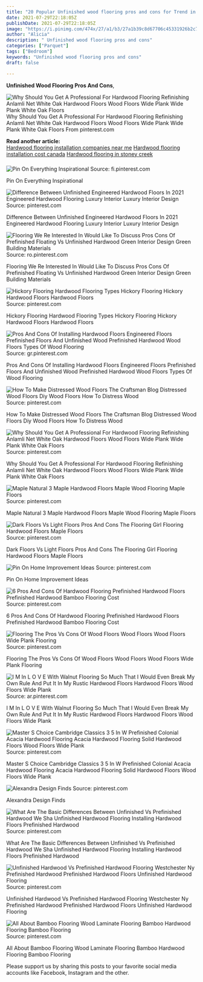 ```yaml
---
title: "20 Popular Unfinished wood flooring pros and cons for Trend in 2022"
date: 2021-07-29T22:18:05Z
publishDate: 2021-07-29T22:18:05Z
image: "https://i.pinimg.com/474x/27/a1/b3/27a1b39c8d67706c45331926b2c705eb--wood-kitchen-cabinets-kitchen-floors.jpg"
author: "Alicia"
description: " Unfinished wood flooring pros and cons"
categories: ["Parquet"]
tags: ["Bedroom"]
keywords: "Unfinished wood flooring pros and cons"
draft: false

---
```

<!-- Head tag Code -->
**Unfinished Wood Flooring Pros And Cons**, 

![Why Should You Get A Professional For Hardwood Flooring Refinishing Anlamli Net White Oak Hardwood Floors Wood Floors Wide Plank Wide Plank White Oak Floors](https://i.pinimg.com/originals/d0/0f/a5/d00fa5333f43a4853f0bd6690bd2a77f.jpg "Why Should You Get A Professional For Hardwood Flooring Refinishing Anlamli Net White Oak Hardwood Floors Wood Floors Wide Plank Wide Plank White Oak Floors")
Why Should You Get A Professional For Hardwood Flooring Refinishing Anlamli Net White Oak Hardwood Floors Wood Floors Wide Plank Wide Plank White Oak Floors From pinterest.com

**Read another article:**  
[Hardwood flooring installation companies near me](/hardwood-flooring-installation-companies-near-me/)
[Hardwood flooring installation cost canada](/hardwood-flooring-installation-cost-canada/)
[Hardwood flooring in stoney creek](/hardwood-flooring-in-stoney-creek/)




### 

 


![Pin On Everything Inspirational](https://i.pinimg.com/originals/cf/68/03/cf6803bd36f4e1ec515807a6d2610598.jpg "Pin On Everything Inspirational")
Source: fi.pinterest.com

Pin On Everything Inspirational  

![Difference Between Unfinished Engineered Hardwood Floors In 2021 Engineered Hardwood Flooring Luxury Interior Luxury Interior Design](https://i.pinimg.com/originals/3e/f9/21/3ef9211fd718f82e152fe51f8b266e6a.jpg "Difference Between Unfinished Engineered Hardwood Floors In 2021 Engineered Hardwood Flooring Luxury Interior Luxury Interior Design")
Source: pinterest.com

Difference Between Unfinished Engineered Hardwood Floors In 2021 Engineered Hardwood Flooring Luxury Interior Luxury Interior Design  

![Flooring We Re Interested In Would Like To Discuss Pros Cons Of Prefinished Floating Vs Unfinished Hardwood Green Interior Design Green Building Materials](https://i.pinimg.com/600x315/46/e1/4a/46e14a491e8ddc42c8accc8d6d69306a.jpg "Flooring We Re Interested In Would Like To Discuss Pros Cons Of Prefinished Floating Vs Unfinished Hardwood Green Interior Design Green Building Materials")
Source: ro.pinterest.com

Flooring We Re Interested In Would Like To Discuss Pros Cons Of Prefinished Floating Vs Unfinished Hardwood Green Interior Design Green Building Materials  

![Hickory Flooring Hardwood Flooring Types Hickory Flooring Hickory Hardwood Floors Hardwood Floors](https://i.pinimg.com/736x/50/5c/63/505c63617e63467d6fba600be42f1d33--flooring-types-flooring-options.jpg "Hickory Flooring Hardwood Flooring Types Hickory Flooring Hickory Hardwood Floors Hardwood Floors")
Source: pinterest.com

Hickory Flooring Hardwood Flooring Types Hickory Flooring Hickory Hardwood Floors Hardwood Floors  

![Pros And Cons Of Installing Hardwood Floors Engineered Floors Prefinished Floors And Unfinished Wood Prefinished Hardwood Wood Floors Types Of Wood Flooring](https://i.pinimg.com/originals/dd/5a/92/dd5a920945772860a4446bed3abfce32.jpg "Pros And Cons Of Installing Hardwood Floors Engineered Floors Prefinished Floors And Unfinished Wood Prefinished Hardwood Wood Floors Types Of Wood Flooring")
Source: gr.pinterest.com

Pros And Cons Of Installing Hardwood Floors Engineered Floors Prefinished Floors And Unfinished Wood Prefinished Hardwood Wood Floors Types Of Wood Flooring  

![How To Make Distressed Wood Floors The Craftsman Blog Distressed Wood Floors Diy Wood Floors How To Distress Wood](https://i.pinimg.com/originals/43/e9/36/43e93676efd41199446321896d805b86.jpg "How To Make Distressed Wood Floors The Craftsman Blog Distressed Wood Floors Diy Wood Floors How To Distress Wood")
Source: pinterest.com

How To Make Distressed Wood Floors The Craftsman Blog Distressed Wood Floors Diy Wood Floors How To Distress Wood  

![Why Should You Get A Professional For Hardwood Flooring Refinishing Anlamli Net White Oak Hardwood Floors Wood Floors Wide Plank Wide Plank White Oak Floors](https://i.pinimg.com/originals/d0/0f/a5/d00fa5333f43a4853f0bd6690bd2a77f.jpg "Why Should You Get A Professional For Hardwood Flooring Refinishing Anlamli Net White Oak Hardwood Floors Wood Floors Wide Plank Wide Plank White Oak Floors")
Source: pinterest.com

Why Should You Get A Professional For Hardwood Flooring Refinishing Anlamli Net White Oak Hardwood Floors Wood Floors Wide Plank Wide Plank White Oak Floors  

![Maple Natural 3 Maple Hardwood Floors Maple Wood Flooring Maple Floors](https://i.pinimg.com/564x/d4/90/c4/d490c4fd6a9e62e7e039e8637bfbec5e.jpg "Maple Natural 3 Maple Hardwood Floors Maple Wood Flooring Maple Floors")
Source: pinterest.com

Maple Natural 3 Maple Hardwood Floors Maple Wood Flooring Maple Floors  

![Dark Floors Vs Light Floors Pros And Cons The Flooring Girl Flooring Hardwood Floors Maple Floors](https://i.pinimg.com/originals/03/e0/5b/03e05bd8facba3686a2ce492556840cd.jpg "Dark Floors Vs Light Floors Pros And Cons The Flooring Girl Flooring Hardwood Floors Maple Floors")
Source: pinterest.com

Dark Floors Vs Light Floors Pros And Cons The Flooring Girl Flooring Hardwood Floors Maple Floors  

![Pin On Home Improvement Ideas](https://i.pinimg.com/originals/dd/d6/52/ddd6520811acf1ffa6f3f01d41b28a76.jpg "Pin On Home Improvement Ideas")
Source: pinterest.com

Pin On Home Improvement Ideas  

![6 Pros And Cons Of Hardwood Flooring Prefinished Hardwood Floors Prefinished Hardwood Bamboo Flooring Cost](https://i.pinimg.com/originals/81/26/4b/81264beaa5ba67e0691a18c2fbbd050b.jpg "6 Pros And Cons Of Hardwood Flooring Prefinished Hardwood Floors Prefinished Hardwood Bamboo Flooring Cost")
Source: pinterest.com

6 Pros And Cons Of Hardwood Flooring Prefinished Hardwood Floors Prefinished Hardwood Bamboo Flooring Cost  

![Flooring The Pros Vs Cons Of Wood Floors Wood Floors Wood Floors Wide Plank Flooring](https://i.pinimg.com/736x/5b/40/64/5b40647cb2d905ec856c7b387965f069.jpg "Flooring The Pros Vs Cons Of Wood Floors Wood Floors Wood Floors Wide Plank Flooring")
Source: pinterest.com

Flooring The Pros Vs Cons Of Wood Floors Wood Floors Wood Floors Wide Plank Flooring  

![I M In L O V E With Walnut Flooring So Much That I Would Even Break My Own Rule And Put It In My Rustic Hardwood Floors Hardwood Floors Wood Floors Wide Plank](https://i.pinimg.com/originals/4c/f8/3f/4cf83f7caa4677279d36a2960525fce5.jpg "I M In L O V E With Walnut Flooring So Much That I Would Even Break My Own Rule And Put It In My Rustic Hardwood Floors Hardwood Floors Wood Floors Wide Plank")
Source: ar.pinterest.com

I M In L O V E With Walnut Flooring So Much That I Would Even Break My Own Rule And Put It In My Rustic Hardwood Floors Hardwood Floors Wood Floors Wide Plank  

![Master S Choice Cambridge Classics 3 5 In W Prefinished Colonial Acacia Hardwood Flooring Acacia Hardwood Flooring Solid Hardwood Floors Wood Floors Wide Plank](https://i.pinimg.com/474x/24/2a/19/242a19d92b5203aff66effcaef35a3c2--acacia-hardwood-flooring-prefinished-hardwood.jpg "Master S Choice Cambridge Classics 3 5 In W Prefinished Colonial Acacia Hardwood Flooring Acacia Hardwood Flooring Solid Hardwood Floors Wood Floors Wide Plank")
Source: pinterest.com

Master S Choice Cambridge Classics 3 5 In W Prefinished Colonial Acacia Hardwood Flooring Acacia Hardwood Flooring Solid Hardwood Floors Wood Floors Wide Plank  

![Alexandra Design Finds](https://i.pinimg.com/originals/fd/c1/c7/fdc1c71459055e2c0a7181b69827e132.jpg "Alexandra Design Finds")
Source: pinterest.com

Alexandra Design Finds  

![What Are The Basic Differences Between Unfinished Vs Prefinished Hardwood We Sha Unfinished Hardwood Flooring Installing Hardwood Floors Prefinished Hardwood](https://i.pinimg.com/474x/a2/81/da/a281da8713e27c934a4632c66d96ab24--prefinished-hardwood-hardwood-floors.jpg "What Are The Basic Differences Between Unfinished Vs Prefinished Hardwood We Sha Unfinished Hardwood Flooring Installing Hardwood Floors Prefinished Hardwood")
Source: pinterest.com

What Are The Basic Differences Between Unfinished Vs Prefinished Hardwood We Sha Unfinished Hardwood Flooring Installing Hardwood Floors Prefinished Hardwood  

![Unfinished Hardwood Vs Prefinished Hardwood Flooring Westchester Ny Prefinished Hardwood Prefinished Hardwood Floors Unfinished Hardwood Flooring](https://i.pinimg.com/originals/01/a2/4e/01a24e27376af2b731e61115a5eb097e.jpg "Unfinished Hardwood Vs Prefinished Hardwood Flooring Westchester Ny Prefinished Hardwood Prefinished Hardwood Floors Unfinished Hardwood Flooring")
Source: pinterest.com

Unfinished Hardwood Vs Prefinished Hardwood Flooring Westchester Ny Prefinished Hardwood Prefinished Hardwood Floors Unfinished Hardwood Flooring  

![All About Bamboo Flooring Wood Laminate Flooring Bamboo Hardwood Flooring Bamboo Flooring](https://i.pinimg.com/474x/27/a1/b3/27a1b39c8d67706c45331926b2c705eb--wood-kitchen-cabinets-kitchen-floors.jpg "All About Bamboo Flooring Wood Laminate Flooring Bamboo Hardwood Flooring Bamboo Flooring")
Source: pinterest.com

All About Bamboo Flooring Wood Laminate Flooring Bamboo Hardwood Flooring Bamboo Flooring  

Please support us by sharing this posts to your favorite social media accounts like Facebook, Instagram and the other.

